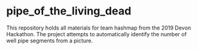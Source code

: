 # pipe_of_the_living_dead
This repository holds all materials for team hashmap from the 2019 Devon Hackathon. The project attempts to automatically identify the number of well pipe segments from a picture.
